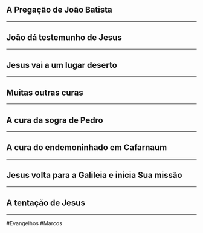 ## A Pregação de João Batista

---
## João dá testemunho de Jesus

---
## Jesus vai a um lugar deserto

---
## Muitas outras curas

---
## A cura da sogra de Pedro

---
## A cura do endemoninhado em Cafarnaum

---
## Jesus volta para a Galileia e inicia Sua missão

---
## A tentação de Jesus

---
#Evangelhos
#Marcos
